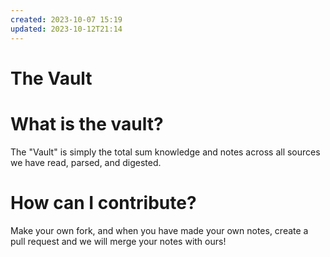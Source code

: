 ```yaml
---
created: 2023-10-07 15:19
updated: 2023-10-12T21:14
---
```

# The Vault

# What is the vault?
The "Vault" is simply the total sum knowledge and notes across all sources we have read, parsed, and digested. 

# How can I contribute?
Make your own fork, and when you have made your own notes, create a pull request and we will merge your notes with ours!
